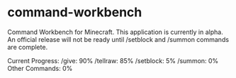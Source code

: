 command-workbench
=================

Command Workbench for Minecraft. This application is currently in alpha. An official release will not be ready until /setblock and /summon commands are complete.

Current Progress:
/give: 90%
/tellraw: 85%
/setblock: 5%
/summon: 0%
Other Commands: 0%